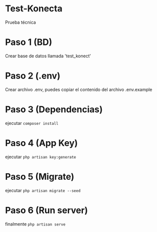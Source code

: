# Test-Konecta
Prueba técnica

# Paso 1 (BD)
Crear base de datos llamada 'test_konect'

# Paso 2 (.env)
Crear archivo .env, puedes copiar el contenido del archivo .env.example

# Paso 3 (Dependencias)
ejecutar `composer install`

# Paso 4 (App Key)
ejecutar `php artisan key:generate`

# Paso 5 (Migrate)
ejecutar `php artisan migrate --seed`

# Paso 6 (Run server)
finalmente `php artisan serve`
